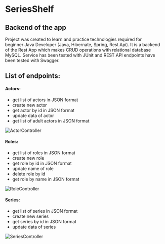 # SeriesShelf
## Backend of the app

Project was created to learn and practice technologies required for beginner Java Developer (Java, Hibernate, Spring, Rest Api). It is a backend of the Rest App which makes CRUD operations with relational database MySQL. Service has been tested with JUnit and REST API endpoints have been tested with Swagger. 


## List of endpoints:
#### Actors:
- get list of actors in JSON format
- create new actor
- get actor by id in JSON format
- update data of actor 
- get list of adult actors in JSON format

![ActorController](https://user-images.githubusercontent.com/45879678/113472214-e33b8780-9461-11eb-9bf4-4941606534c8.png)

#### Roles:
- get list of roles in JSON format
- create new role
- get role by id in JSON format
- update name of role
- delete role by id
- get role by name in JSON format

![RoleController](https://user-images.githubusercontent.com/45879678/113472215-e59de180-9461-11eb-8756-63eec7086f61.png)

#### Series:
- get list of series in JSON format
- create new series
- get series by id in JSON format
- update data of series

![SeriesController](https://user-images.githubusercontent.com/45879678/113472216-e767a500-9461-11eb-9af7-54c47fc8a700.png)



